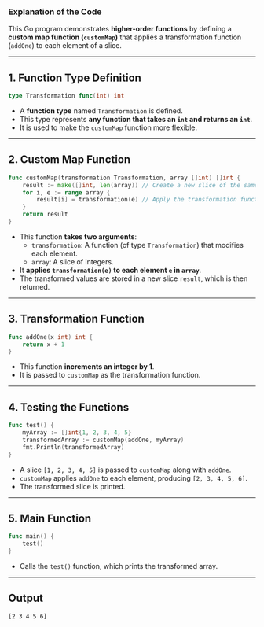 ### **Explanation of the Code**
This Go program demonstrates **higher-order functions** by defining a **custom map function (`customMap`)** that applies a transformation function (`addOne`) to each element of a slice.

---

## **1. Function Type Definition**
```go
type Transformation func(int) int
```
- A **function type** named `Transformation` is defined.
- This type represents **any function that takes an `int` and returns an `int`**.
- It is used to make the `customMap` function more flexible.

---

## **2. Custom Map Function**
```go
func customMap(transformation Transformation, array []int) []int {
	result := make([]int, len(array)) // Create a new slice of the same length as the input array
	for i, e := range array { 
		result[i] = transformation(e) // Apply the transformation function to each element
	}
	return result
}
```
- This function **takes two arguments**:
  - `transformation`: A function (of type `Transformation`) that modifies each element.
  - `array`: A slice of integers.
- It **applies `transformation(e)` to each element `e` in `array`**.
- The transformed values are stored in a new slice `result`, which is then returned.

---

## **3. Transformation Function**
```go
func addOne(x int) int {
	return x + 1
}
```
- This function **increments an integer by 1**.
- It is passed to `customMap` as the transformation function.

---

## **4. Testing the Functions**
```go
func test() {
	myArray := []int{1, 2, 3, 4, 5}
	transformedArray := customMap(addOne, myArray)
	fmt.Println(transformedArray)
}
```
- A slice `[1, 2, 3, 4, 5]` is passed to `customMap` along with `addOne`.
- `customMap` applies `addOne` to each element, producing `[2, 3, 4, 5, 6]`.
- The transformed slice is printed.

---

## **5. Main Function**
```go
func main() {
	test()
}
```
- Calls the `test()` function, which prints the transformed array.

---

## **Output**
```
[2 3 4 5 6]
```
